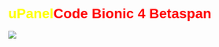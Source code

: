  <h1 style="font-family: Arial,serif ; color: yellow">uPanel<span style="color:red">Code Bionic 4 Betaspan</h1>


<img src="https://664399d68e5be70e74605939--tubular-belekoy-e9b520.netlify.app/%D0%B8%D0%B7%D0%BE%D0%B1%D1%80%D0%B0%D0%B6%D0%B5%D0%BD%D0%B8%D0%B5_viber_2024-05-08_22-10-39-549.jpg">
